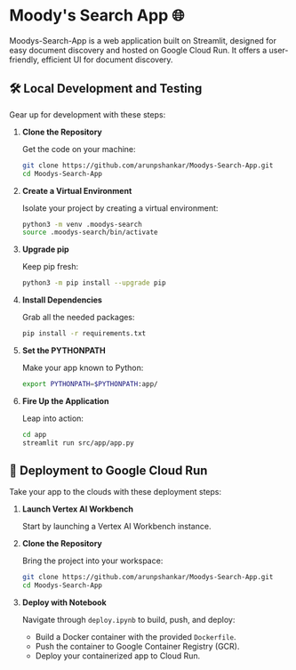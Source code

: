 # Moody's Search App 🌐

Moodys-Search-App is a web application built on Streamlit, designed for easy document discovery and hosted on Google Cloud Run. It offers a user-friendly, efficient UI for document discovery.

## 🛠 Local Development and Testing

Gear up for development with these steps:

1. **Clone the Repository**

   Get the code on your machine:
   ```bash
   git clone https://github.com/arunpshankar/Moodys-Search-App.git
   cd Moodys-Search-App
   ```

2. **Create a Virtual Environment**

   Isolate your project by creating a virtual environment:
   ```bash
   python3 -m venv .moodys-search
   source .moodys-search/bin/activate
   ```

3. **Upgrade pip**

   Keep pip fresh:
   ```bash
   python3 -m pip install --upgrade pip
   ```

4. **Install Dependencies**

   Grab all the needed packages:
   ```bash
   pip install -r requirements.txt
   ```

5. **Set the PYTHONPATH**

   Make your app known to Python:
   ```bash
   export PYTHONPATH=$PYTHONPATH:app/
   ```

6. **Fire Up the Application**

   Leap into action:
   ```bash
   cd app
   streamlit run src/app/app.py
   ```

## 🚀 Deployment to Google Cloud Run

Take your app to the clouds with these deployment steps:

1. **Launch Vertex AI Workbench**

   Start by launching a Vertex AI Workbench instance.

2. **Clone the Repository**

   Bring the project into your workspace:
   ```bash
   git clone https://github.com/arunpshankar/Moodys-Search-App.git
   cd Moodys-Search-App
   ```

3. **Deploy with Notebook**

   Navigate through `deploy.ipynb` to build, push, and deploy:
   - Build a Docker container with the provided `Dockerfile`.
   - Push the container to Google Container Registry (GCR).
   - Deploy your containerized app to Cloud Run.

